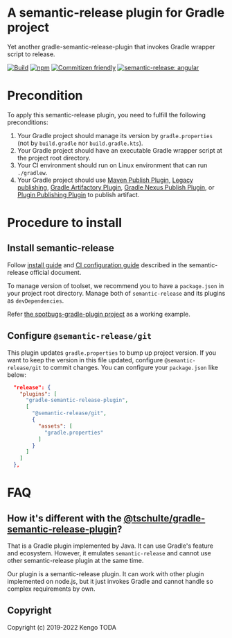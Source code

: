 # A semantic-release plugin for Gradle project

Yet another gradle-semantic-release-plugin that invokes Gradle wrapper script to release.

[![Build](https://github.com/KengoTODA/gradle-semantic-release-plugin/actions/workflows/build.yml/badge.svg)](https://github.com/KengoTODA/gradle-semantic-release-plugin/actions/workflows/build.yml)
[![npm](https://badgen.net/npm/v/gradle-semantic-release-plugin)](https://www.npmjs.com/package/gradle-semantic-release-plugin)
[![Commitizen friendly](https://img.shields.io/badge/commitizen-friendly-brightgreen.svg)](http://commitizen.github.io/cz-cli/)
[![semantic-release: angular](https://img.shields.io/badge/semantic--release-angular-e10079?logo=semantic-release)](https://github.com/semantic-release/semantic-release)

# Precondition

To apply this semantic-release plugin, you need to fulfill the following preconditions:

1. Your Gradle project should manage its version by `gradle.properties` (not by `build.gradle` nor `build.gradle.kts`).
2. Your Gradle project should have an executable Gradle wrapper script at the project root directory.
3. Your CI environment should run on Linux environment that can run `./gradlew`.
4. Your Gradle project should use [Maven Publish Plugin](https://docs.gradle.org/current/userguide/publishing_maven.html), [Legacy publishing](https://docs.gradle.org/current/userguide/artifact_management.html), [Gradle Artifactory Plugin](https://www.jfrog.com/confluence/display/RTF/Gradle+Artifactory+Plugin), [Gradle Nexus Publish Plugin](https://github.com/gradle-nexus/publish-plugin/), or [Plugin Publishing Plugin](https://docs.gradle.org/current/userguide/publishing_gradle_plugins.html) to publish artifact.

# Procedure to install

## Install semantic-release

Follow [install guide](https://semantic-release.gitbook.io/semantic-release/usage/installation) and [CI configuration guide](https://semantic-release.gitbook.io/semantic-release/usage/ci-configuration) described in the semantic-release official document.

To manage version of toolset, we recommend you to have a `package.json` in your project root directory. Manage both of `semantic-release` and its plugins as `devDependencies`.

Refer [the spotbugs-gradle-plugin project](https://github.com/spotbugs/spotbugs-gradle-plugin) as a working example.

## Configure `@semantic-release/git`

This plugin updates `gradle.properties` to bump up project version. If you want to keep the version in this file updated, configure `@semantic-release/git` to commit changes. You can configure your `package.json` like below:

```json
  "release": {
    "plugins": [
      "gradle-semantic-release-plugin",
      [
        "@semantic-release/git",
        {
          "assets": [
            "gradle.properties"
          ]
        }
      ]
    ]
  },
```

# FAQ

## How it's different with the [@tschulte/gradle-semantic-release-plugin](https://github.com/tschulte/gradle-semantic-release-plugin)?

That is a Gradle plugin implemented by Java. It can use Gradle's feature and ecosystem. However, it emulates `semantic-release` and cannot use other semantic-release plugin at the same time.

Our plugin is a semantic-release plugin. It can work with other plugin implemented on node.js, but it just invokes Gradle and cannot handle so complex requirements by own.

## Copyright

Copyright (c) 2019-2022 Kengo TODA
